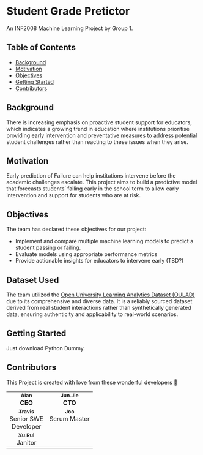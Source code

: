 # Student Grade Pretictor
An INF2008 Machine Learning Project by Group 1.

## Table of Contents
- [Background](#background)
- [Motivation](#motivation)
- [Objectives](#objectives)
- [Getting Started](#getting-started)
- [Contributors](#contributors)

## Background
There is increasing emphasis on proactive student support for educators, which indicates a growing trend in education where institutions prioritise providing early intervention and preventative measures to address potential student challenges rather than reacting to these issues when they arise.

## Motivation
Early prediction of Failure can help institutions intervene before the academic challenges escalate. This project aims to build a predictive model that forecasts students’ failing early in the school term to allow early intervention and support for students who are at risk.

## Objectives
The team has declared these objectives for our project:
- Implement and compare multiple machine learning models to predict a student passing or failing.
- Evaluate models using appropriate performance metrics
- Provide actionable insights for educators to intervene early (TBD?)

## Dataset Used
The team utilized the [Open University Learning Analytics Dataset (OULAD)](https://www.kaggle.com/datasets/anlgrbz/student-demographics-online-education-dataoulad/data) due to its comprehensive and diverse data. It is a reliably sourced dataset derived from real student interactions rather than synthetically generated data, ensuring authenticity and applicability to real-world scenarios.

## Getting Started
Just download Python Dummy.

## Contributors
This Project is created with love from these wonderful developers :stars:

<table>
    <tbody>
        <tr>
            <td align="center" valign="top"><a href="https://www.linkedin.com/in/yu-rui-pang/"><sub><b>Alan</b></a><br><b>CEO</b></td>
            <td align="center" valign="top"><a href="https://www.linkedin.com/in/junjie2912/"><sub><b>Jun Jie</b></a><br><b>CTO</b></td>
        </tr>
        <tr>
            <td align="center" valign="top"><a href="https://www.linkedin.com/in/travis-teo-hao-han/"><sub><b>Travis</b></a><br>Senior SWE<br>Developer</b></td>
            <td align="center" valign="top"><a href="https://www.linkedin.com/in/tanhengjoo/"><sub><b>Joo</b></a><br>Scrum Master</b></td>
        </tr>
        <tr>
            <td align="center" valign="top"><a href="https://www.linkedin.com/in/alanwongml/"><sub><b>Yu Rui</b></a><br>Janitor</b></td>
        </tr>
    </tbody>
</table>
